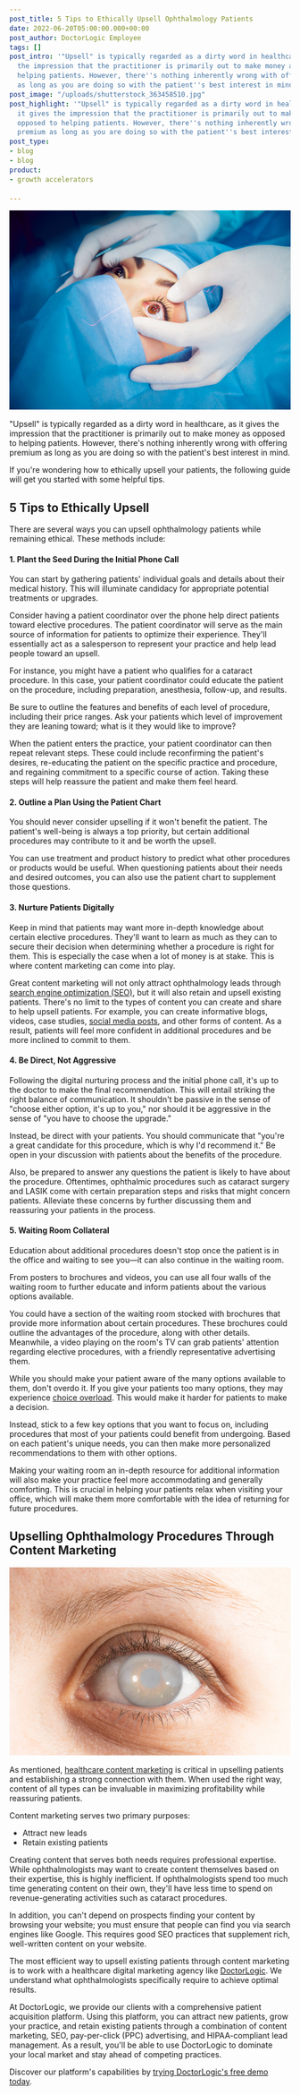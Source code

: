 ```yaml
---
post_title: 5 Tips to Ethically Upsell Ophthalmology Patients
date: 2022-06-20T05:00:00.000+00:00
post_author: DoctorLogic Employee
tags: []
post_intro: '"Upsell" is typically regarded as a dirty word in healthcare, as it gives
  the impression that the practitioner is primarily out to make money as opposed to
  helping patients. However, there''s nothing inherently wrong with offering premium
  as long as you are doing so with the patient''s best interest in mind.'
post_image: "/uploads/shutterstock_363458510.jpg"
post_highlight: '"Upsell" is typically regarded as a dirty word in healthcare, as
  it gives the impression that the practitioner is primarily out to make money as
  opposed to helping patients. However, there''s nothing inherently wrong with offering
  premium as long as you are doing so with the patient''s best interest in mind.'
post_type:
- blog
- blog
product:
- growth accelerators

---
```

![](/uploads/shutterstock_363458510.jpg)

"Upsell" is typically regarded as a dirty word in healthcare, as it gives the impression that the practitioner is primarily out to make money as opposed to helping patients. However, there's nothing inherently wrong with offering premium as long as you are doing so with the patient's best interest in mind.

If you're wondering how to ethically upsell your patients, the following guide will get you started with some helpful tips.

## **5 Tips to Ethically Upsell**

There are several ways you can upsell ophthalmology patients while remaining ethical. These methods include:

#### **1. Plant the Seed During the Initial Phone Call**

You can start by gathering patients' individual goals and details about their medical history. This will illuminate candidacy for appropriate potential treatments or upgrades.

Consider having a patient coordinator over the phone help direct patients toward elective procedures. The patient coordinator will serve as the main source of information for patients to optimize their experience. They'll essentially act as a salesperson to represent your practice and help lead people toward an upsell.

For instance, you might have a patient who qualifies for a cataract procedure. In this case, your patient coordinator could educate the patient on the procedure, including preparation, anesthesia, follow-up, and results.

Be sure to outline the features and benefits of each level of procedure, including their price ranges. Ask your patients which level of improvement they are leaning toward; what is it they would like to improve?

When the patient enters the practice, your patient coordinator can then repeat relevant steps. These could include reconfirming the patient's desires, re-educating the patient on the specific practice and procedure, and regaining commitment to a specific course of action. Taking these steps will help reassure the patient and make them feel heard.

#### **2. Outline a Plan Using the Patient Chart**

You should never consider upselling if it won't benefit the patient. The patient's well-being is always a top priority, but certain additional procedures may contribute to it and be worth the upsell.

You can use treatment and product history to predict what other procedures or products would be useful. When questioning patients about their needs and desired outcomes, you can also use the patient chart to supplement those questions.

#### **3. Nurture Patients Digitally**

Keep in mind that patients may want more in-depth knowledge about certain elective procedures. They'll want to learn as much as they can to secure their decision when determining whether a procedure is right for them. This is especially the case when a lot of money is at stake. This is where content marketing can come into play.

Great content marketing will not only attract ophthalmology leads through [search engine optimization (SEO)](https://doctorlogic.com/blog/seo-for-ophthalmologists-get-seen-by-google), but it will also retain and upsell existing patients. There's no limit to the types of content you can create and share to help upsell patients. For example, you can create informative blogs, videos, case studies, [social media posts](https://doctorlogic.com/growth-accelerators/medical-social-media-content), and other forms of content. As a result, patients will feel more confident in additional procedures and be more inclined to commit to them.

#### **4. Be Direct, Not Aggressive**

Following the digital nurturing process and the initial phone call, it's up to the doctor to make the final recommendation. This will entail striking the right balance of communication. It shouldn't be passive in the sense of "choose either option, it's up to you," nor should it be aggressive in the sense of "you have to choose the upgrade."

Instead, be direct with your patients. You should communicate that "you're a great candidate for this procedure, which is why I'd recommend it." Be open in your discussion with patients about the benefits of the procedure.

Also, be prepared to answer any questions the patient is likely to have about the procedure. Oftentimes, ophthalmic procedures such as cataract surgery and LASIK come with certain preparation steps and risks that might concern patients. Alleviate these concerns by further discussing them and reassuring your patients in the process.

#### **5. Waiting Room Collateral**

Education about additional procedures doesn't stop once the patient is in the office and waiting to see you—it can also continue in the waiting room.

From posters to brochures and videos, you can use all four walls of the waiting room to further educate and inform patients about the various options available.

You could have a section of the waiting room stocked with brochures that provide more information about certain procedures. These brochures could outline the advantages of the procedure, along with other details. Meanwhile, a video playing on the room's TV can grab patients' attention regarding elective procedures, with a friendly representative advertising them.

While you should make your patient aware of the many options available to them, don't overdo it. If you give your patients too many options, they may experience [choice overload](https://en.wikipedia.org/wiki/Overchoice). This would make it harder for patients to make a decision.

Instead, stick to a few key options that you want to focus on, including procedures that most of your patients could benefit from undergoing. Based on each patient's unique needs, you can then make more personalized recommendations to them with other options.

Making your waiting room an in-depth resource for additional information will also make your practice feel more accommodating and generally comforting. This is crucial in helping your patients relax when visiting your office, which will make them more comfortable with the idea of returning for future procedures.

## **Upselling Ophthalmology Procedures Through Content Marketing**

![](/uploads/shutterstock_530747020.jpg)

As mentioned, [healthcare content marketing](https://doctorlogic.com/growth-accelerators/healthcare-content-marketing) is critical in upselling patients and establishing a strong connection with them. When used the right way, content of all types can be invaluable in maximizing profitability while reassuring patients.

Content marketing serves two primary purposes:

* Attract new leads
* Retain existing patients

Creating content that serves both needs requires professional expertise. While ophthalmologists may want to create content themselves based on their expertise, this is highly inefficient. If ophthalmologists spend too much time generating content on their own, they'll have less time to spend on revenue-generating activities such as cataract procedures.

In addition, you can't depend on prospects finding your content by browsing your website; you must ensure that people can find you via search engines like Google. This requires good SEO practices that supplement rich, well-written content on your website.

The most efficient way to upsell existing patients through content marketing is to work with a healthcare digital marketing agency like [DoctorLogic](https://doctorlogic.com/). We understand what ophthalmologists specifically require to achieve optimal results.

At DoctorLogic, we provide our clients with a comprehensive patient acquisition platform. Using this platform, you can attract new patients, grow your practice, and retain existing patients through a combination of content marketing, SEO, pay-per-click (PPC) advertising, and HIPAA-compliant lead management. As a result, you'll be able to use DoctorLogic to dominate your local market and stay ahead of competing practices.

Discover our platform's capabilities by [trying DoctorLogic's free demo today](https://growth.doctorlogic.com/get-a-demo).